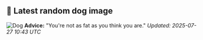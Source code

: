 ## 🐶 Latest random dog image
![Dog](https://images.dog.ceo/breeds/poodle-toy/n02113624_2427.jpg)
**Advice:** "You're not as fat as you think you are."
*Updated: 2025-07-27 10:43 UTC*

